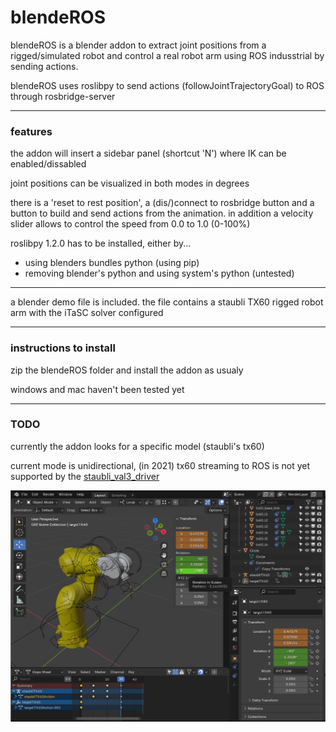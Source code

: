 # blendeROS

blendeROS is a blender addon to extract joint positions from a rigged/simulated robot and control a real robot arm using ROS indusstrial by sending actions.

blendeROS uses roslibpy to send actions (followJointTrajectoryGoal) to ROS through rosbridge-server 

---
### features

the addon will insert a sidebar panel (shortcut 'N') where IK can be enabled/dissabled

joint positions can be visualized in both modes in degrees

there is a 'reset to rest position', a (dis/)connect to rosbridge button and a button to build and send actions from the animation. in addition a velocity slider allows to control the speed from 0.0 to 1.0 (0-100%)

roslibpy 1.2.0 has to be installed, either by...
 * using blenders bundles python (using pip)
 * removing blender's python and using system's python (untested)

---

a blender demo file is included. the file contains a staubli TX60 rigged robot arm with the iTaSC solver configured

---

### instructions to install

zip the blendeROS folder and install the addon as usualy

windows and mac haven't been tested yet

---

### TODO

currently the addon looks for a specific model (staubli's tx60)

current mode is unidirectional, (in 2021) tx60 streaming to ROS is not yet supported by the [staubli_val3_driver](http://wiki.ros.org/staubli_val3_driver)

![blendeROS](blenderos/blenderos.png)
